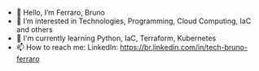 - 👋 Hello, I’m Ferraro, Bruno
- 👀 I’m interested in Technologies, Programming, Cloud Computing, IaC and others
- 🌱 I'm currently learning Python, IaC, Terraform, Kubernetes
- 📫 How to reach me: LinkedIn: https://br.linkedin.com/in/tech-bruno-ferraro


<!---
brunoferraro82/brunoferraro82 is a ✨ special ✨ repository because its `README.md` (this file) appears on your GitHub profile.
You can click the Preview link to take a look at your changes.
--->
